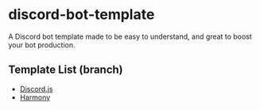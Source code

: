 # discord-bot-template
A Discord bot template made to be easy to understand, and great to boost your bot production.

## Template List (branch)
- [Discord.js](https://github.com/Rahagia/discord-bot-template/tree/discordjs)
- [Harmony](https://github.com/Rahagia/discord-bot-template/tree/harmony)

